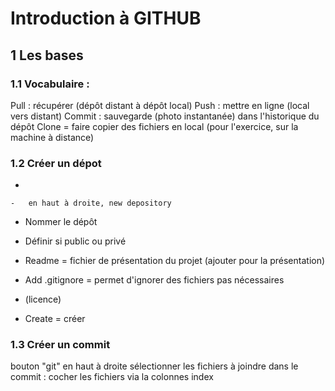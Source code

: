 # Introduction à GITHUB

## 1 Les bases

### 1.1 Vocabulaire :

Pull : récupérer (dépôt distant à dépôt local) Push : mettre en ligne (local vers distant) Commit : sauvegarde (photo instantanée) dans l'historique du dépôt Clone = faire copier des fichiers en local (pour l'exercice, sur la machine à distance)

### 1.2 Créer un dépot

-   

    -   en haut à droite, new depository

-   Nommer le dépôt

-   Définir si public ou privé

-   Readme = fichier de présentation du projet (ajouter pour la présentation)

-   Add .gitignore = permet d'ignorer des fichiers pas nécessaires

-   (licence)

-   Create = créer

### 1.3 Créer un commit

bouton "git" en haut à droite
sélectionner les fichiers à joindre dans le commit : cocher les fichiers via la colonnes index